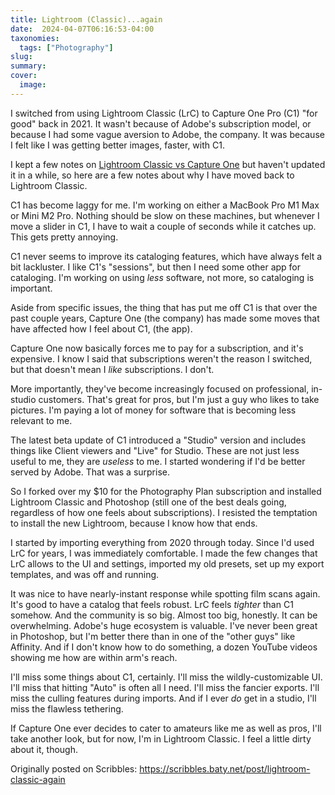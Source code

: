 ```yaml
---
title: Lightroom (Classic)...again
date:  2024-04-07T06:16:53-04:00
taxonomies:
  tags: ["Photography"]
slug: 
summary: 
cover:
  image: 
---
```


I switched from using Lightroom Classic (LrC) to Capture One Pro (C1) "for good" back in 2021. It wasn't because of Adobe's subscription model, or because I had some vague aversion to Adobe, the company. It was because I felt like I was getting better images, faster, with C1.  
  
I kept a few notes on [Lightroom Classic vs Capture One](https://wiki.baty.net/#Capture%20One%20Pro%20vs%20Lightroom%20Classic) but haven't updated it in a while, so here are a few notes about why I have moved back to Lightroom Classic.  
  
C1 has become laggy for me. I'm working on either a MacBook Pro M1 Max or Mini M2 Pro. Nothing should be slow on these machines, but whenever I move a slider in C1, I have to wait a couple of seconds while it catches up. This gets pretty annoying.  
  
C1 never seems to improve its cataloging features, which have always felt a bit lackluster. I like C1's "sessions", but then I need some other app for cataloging. I'm working on using _less_ software, not more, so cataloging is important.    
  
Aside from specific issues, the thing that has put me off C1 is that over the past couple years, Capture One (the company) has made some moves that have affected how I feel about C1, (the app).  
  
Capture One now basically forces me to pay for a subscription, and it's expensive. I know I said that subscriptions weren't the reason I switched, but that doesn't mean I _like_ subscriptions. I don't.  
  
More importantly, they've become increasingly focused on professional, in-studio customers. That's great for pros, but I'm just a guy who likes to take pictures. I'm paying a lot of money for software that is becoming less relevant to me.  
  
The latest beta update of C1 introduced a "Studio" version and includes things like Client viewers and "Live" for Studio. These are not just less useful to me, they are _useless_ to me. I started wondering if I'd be better served by Adobe. That was a surprise.  
  
So I forked over my $10 for the Photography Plan subscription and installed Lightroom Classic and Photoshop (still one of the best deals going, regardless of how one feels about subscriptions). I resisted the temptation to install the new Lightroom, because I know how that ends.  
  
I started by importing everything from 2020 through today. Since I'd used LrC for years, I was immediately comfortable. I made the few changes that LrC allows to the UI and settings, imported my old presets, set up my export templates, and was off and running.  
  
It was nice to have nearly-instant response while spotting film scans again. It's good to have a catalog that feels robust. LrC feels _tighter_ than C1 somehow. And the community is so big. Almost too big, honestly. It can be overwhelming. Adobe's huge ecosystem is valuable. I've never been great in Photoshop, but I'm better there than in one of the "other guys" like Affinity. And if I don't know how to do something, a dozen YouTube videos showing me how are within arm's reach.  
  
I'll miss some things about C1, certainly. I'll miss the wildly-customizable UI. I'll miss that hitting "Auto" is often all I need. I'll miss the fancier exports. I'll miss the culling features during imports. And if I ever _do_ get in a studio, I'll miss the flawless tethering.  
  
If Capture One ever decides to cater to amateurs like me as well as pros, I'll take another look, but for now, I'm in Lightroom Classic. I feel a little dirty about it, though.

Originally posted on Scribbles: https://scribbles.baty.net/post/lightroom-classic-again

